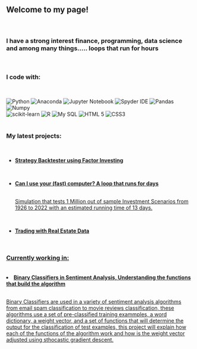 <h2><p>Welcome to my page!</h2> </br> 
<h3>I have a strong interest finance, programming, data science and among many things..... loops that run for hours </h3>
</br> 
<h3>I code with:</h3>
</br> 
<p>
   
   <img alt="Python" src="https://img.shields.io/badge/python-3670A0?style=for-the-badge&logo=python&logoColor=ffdd54" />
   <img alt="Anaconda" src="https://img.shields.io/badge/Anaconda-%2344A833.svg?style=for-the-badge&logo=anaconda&logoColor=white" />
   <img alt="Jupyter Notebook" src="https://img.shields.io/badge/jupyter-%23FA0F00.svg?style=for-the-badge&logo=jupyter&logoColor=white" />
   <img alt="Spyder IDE" src="https://img.shields.io/static/v1?style=for-the-badge&message=Spyder+IDE&color=FF0000&logo=Spyder+IDE&logoColor=FFFFFF&label=" />
   <img alt="Pandas" src="https://img.shields.io/badge/pandas-%23150458.svg?style=for-the-badge&logo=pandas&logoColor=white" />
   <img alt="Numpy" src="https://img.shields.io/badge/numpy-%23013243.svg?style=for-the-badge&logo=numpy&logoColor=white" />
   </br> 
   <img alt="scikit-learn" src="https://img.shields.io/badge/scikit--learn-%23F7931E.svg?style=for-the-badge&logo=scikit-learn&logoColor=white" />
   <img alt="R" src="https://img.shields.io/badge/r-%23276DC3.svg?style=for-the-badge&logo=r&logoColor=white" />
   <img alt="My SQL" src="https://img.shields.io/static/v1?style=for-the-badge&message=MySQL&color=4479A1&logo=MySQL&logoColor=FFFFFF&label=" />
   <img alt="HTML 5" src="https://img.shields.io/badge/html5-%23E34F26.svg?style=for-the-badge&logo=html5&logoColor=white" />
   <img alt="CSS3" src="https://img.shields.io/badge/css3-%231572B6.svg?style=for-the-badge&logo=css3&logoColor=white" />
  </br> 
  </br> 
   <h3>My latest projects:</h3>
   </br> 
  
<ul>
 <li><a href="https://github.com/RodrigoMedinaF/Trading-Strategy-Engine-and-Simulator/blob/main/Factor%20Trading%20Strategy%20Simulator%20-%20E33.ipynb"><b>Strategy Backtester using Factor Investing</b></li><h/4>
    </ul>  
      </br> 
  <ul>    
       <li><a href="https://github.com/RodrigoMedinaF/Can-I-use-your-fast-computer---a-loop-that-runs-for-days/blob/main/A%20Loop%20that%20runs%20for%20days%201%20Million%20Investment%20Scenarios%20.ipynb"><b>Can I use your (fast) computer? A loop that runs for days</b></li><h/4>
          </br> 
           <p> Simulation that tests 1 Million out of sample Investment Scenarios from 1926 to 2022 with an estimated running time of 13 days.
 </p>
    </ul>  
      </br> 

  <ul>  
  <li><a href="https://github.com/RodrigoMedinaF/Trading-with-Real-Estate-Data/blob/main/REAL%20ESTATE%20DATA%20ANALYSIS%20-%20E4%20OCT%2022.ipynb"><b> Trading with Real Estate Data</b></li>
 </ul>
 
 
  </br> 
   <h3>Currently working in:</h3>
   </br> 
    <li><a href="https://github.com/RodrigoMedinaF/-Sentiment-Analysis-Understanding-Binary-Linear-Classifiers/blob/main/Sentiment%20Analysis%20E3.ipynb"><b>Binary Classifiers in Sentiment Analysis, Understanding the functions that build the algorithm</b></li><h/4>
          </br> 
           <p> Binary Classifiers are used in a variety of sentiment analysis algorithms from email spam classification to movie reviews classification, these algorithms use a set of pre-classified training exammples, a word dictionary, a weight vector, and a set of functions that will determine the output for the classification of test examples, this project will explain how each of the functions of the algorithm work and how is the weight vector adjusted using sthocastic gradient descent.
 </p>
